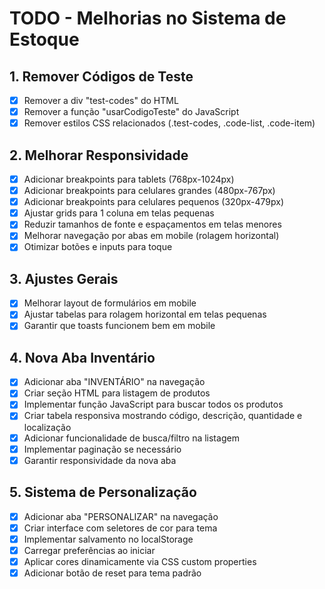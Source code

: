 # TODO - Melhorias no Sistema de Estoque

## 1. Remover Códigos de Teste
- [x] Remover a div "test-codes" do HTML
- [x] Remover a função "usarCodigoTeste" do JavaScript
- [x] Remover estilos CSS relacionados (.test-codes, .code-list, .code-item)

## 2. Melhorar Responsividade
- [x] Adicionar breakpoints para tablets (768px-1024px)
- [x] Adicionar breakpoints para celulares grandes (480px-767px)
- [x] Adicionar breakpoints para celulares pequenos (320px-479px)
- [x] Ajustar grids para 1 coluna em telas pequenas
- [x] Reduzir tamanhos de fonte e espaçamentos em telas menores
- [x] Melhorar navegação por abas em mobile (rolagem horizontal)
- [x] Otimizar botões e inputs para toque

## 3. Ajustes Gerais
- [x] Melhorar layout de formulários em mobile
- [x] Ajustar tabelas para rolagem horizontal em telas pequenas
- [x] Garantir que toasts funcionem bem em mobile

## 4. Nova Aba Inventário
- [x] Adicionar aba "INVENTÁRIO" na navegação
- [x] Criar seção HTML para listagem de produtos
- [x] Implementar função JavaScript para buscar todos os produtos
- [x] Criar tabela responsiva mostrando código, descrição, quantidade e localização
- [x] Adicionar funcionalidade de busca/filtro na listagem
- [x] Implementar paginação se necessário
- [x] Garantir responsividade da nova aba

## 5. Sistema de Personalização
- [x] Adicionar aba "PERSONALIZAR" na navegação
- [x] Criar interface com seletores de cor para tema
- [x] Implementar salvamento no localStorage
- [x] Carregar preferências ao iniciar
- [x] Aplicar cores dinamicamente via CSS custom properties
- [x] Adicionar botão de reset para tema padrão
